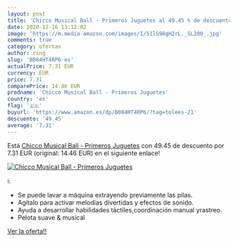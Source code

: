 ```yaml
---
layout: post
title: 'Chicco Musical Ball - Primeros Juguetes al 49.45 % de descuento'
date: 2020-12-16 13:12:02
image: 'https://m.media-amazon.com/images/I/51lS98gH2rL._SL200_.jpg'
comments: true
category: ofertas
author: ring
slug: 'B084HT4RP6-es'
actualPrice: 7.31 EUR
currency: EUR
price: 7.31
comparePrice: 14.46 EUR
prodname: 'Chicco Musical Ball - Primeros Juguetes'
country: 'es'
flag: '🇪🇸'
buyurl: 'https://www.amazon.es/dp/B084HT4RP6/?tag=tolees-21'
descuento: '49.45'
average: '7.31'
---
```


Está [Chicco Musical Ball - Primeros Juguetes](https://www.amazon.es/dp/B084HT4RP6/?tag=tolees-21) con 49.45 de descuento por 7.31 EUR (original: 14.46 EUR) en el siguiente enlace!

[![Chicco Musical Ball - Primeros Juguetes](https://m.media-amazon.com/images/I/51lS98gH2rL._SL200_.jpg)](https://www.amazon.es/dp/B084HT4RP6/?tag=tolees-21)

ℹ️:

- Se puede lavar a máquina extrayendo previamente las pilas.
- Agítalo para activar melodías divertidas y efectos de sonido.
- Ayuda a desarrollar habilidades táctiles,coordinación manual yrastreo.
- Pelota suave & musical

[Ver la oferta!!](https://www.amazon.es/dp/B084HT4RP6/?tag=tolees-21)
